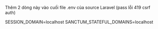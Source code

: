 Thêm 2 dòng này vào cuối file .env của source Laravel (pass lỗi 419 csrf auth)

SESSION_DOMAIN=localhost
SANCTUM_STATEFUL_DOMAINS=localhost
